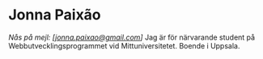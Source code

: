 # Jonna Paixão
_Nås på mejl: [jonna.paixao@gmail.com]_
Jag är för närvarande student på Webbutvecklingsprogrammet vid Mittuniversitetet. Boende i Uppsala. 
<!---
Jon-Noj85/Jon-Noj85 is a ✨ special ✨ repository because its `README.md` (this file) appears on your GitHub profile.
You can click the Preview link to take a look at your changes.
--->
